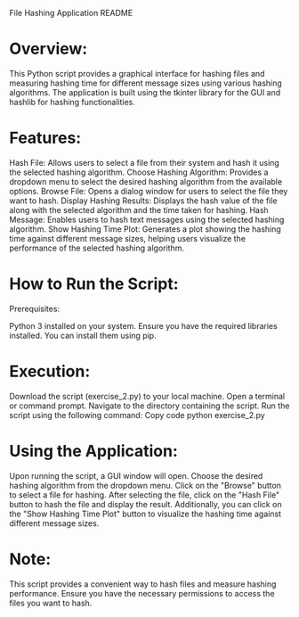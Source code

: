 File Hashing Application README
# Overview:
This Python script provides a graphical interface for hashing files and measuring hashing time for different message sizes using various hashing algorithms. The application is built using the tkinter library for the GUI and hashlib for hashing functionalities.

# Features:
Hash File: Allows users to select a file from their system and hash it using the selected hashing algorithm.
Choose Hashing Algorithm: Provides a dropdown menu to select the desired hashing algorithm from the available options.
Browse File: Opens a dialog window for users to select the file they want to hash.
Display Hashing Results: Displays the hash value of the file along with the selected algorithm and the time taken for hashing.
Hash Message: Enables users to hash text messages using the selected hashing algorithm.
Show Hashing Time Plot: Generates a plot showing the hashing time against different message sizes, helping users visualize the performance of the selected hashing algorithm.

# How to Run the Script:
Prerequisites:

Python 3 installed on your system.
Ensure you have the required libraries installed. You can install them using pip.

# Execution:
Download the script (exercise_2.py) to your local machine.
Open a terminal or command prompt.
Navigate to the directory containing the script.
Run the script using the following command:
Copy code
python exercise_2.py

# Using the Application:
Upon running the script, a GUI window will open.
Choose the desired hashing algorithm from the dropdown menu.
Click on the "Browse" button to select a file for hashing.
After selecting the file, click on the "Hash File" button to hash the file and display the result.
Additionally, you can click on the "Show Hashing Time Plot" button to visualize the hashing time against different message sizes.

# Note:
This script provides a convenient way to hash files and measure hashing performance. Ensure you have the necessary permissions to access the files you want to hash.
